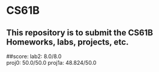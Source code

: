 # CS61B

This repository is to submit the CS61B Homeworks, labs, projects, etc.
---
##score: 
lab2: 8.0/8.0  
proj0: 50.0/50.0 
proj1a: 48.824/50.0
